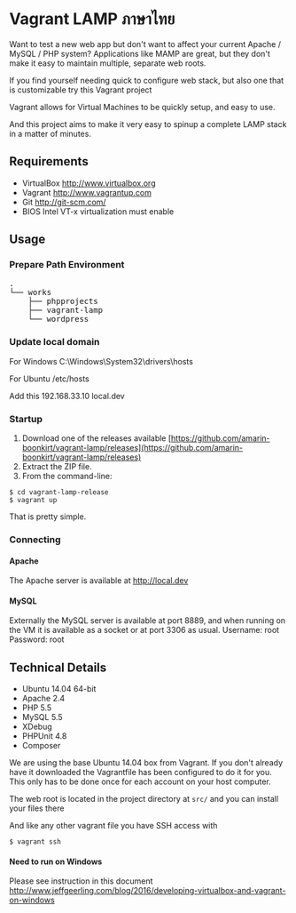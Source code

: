 Vagrant LAMP ภาษาไทย
============

Want to test a new web app but don't want to affect your current Apache / MySQL / PHP system?
Applications like MAMP are great, but they don't make it easy to maintain multiple, separate
web roots.

If you find yourself needing quick to configure web stack, but also one that is customizable try this Vagrant project

Vagrant allows for Virtual Machines to be quickly setup, and easy to use.

And this project aims to make it very easy to spinup a complete LAMP stack in a matter of minutes.

Requirements
------------
* VirtualBox <http://www.virtualbox.org>
* Vagrant <http://www.vagrantup.com>
* Git <http://git-scm.com/>
* BIOS Intel VT-x virtualization must enable

Usage
-----
### Prepare Path Environment
<pre>
.
└── works
    ├── phpprojects
    ├── vagrant-lamp
    └── wordpress
</pre>

### Update local domain

For Windows C:\Windows\System32\drivers\hosts

For Ubuntu /etc/hosts

Add this
192.168.33.10 local.dev

### Startup

1. Download one of the releases available [https://github.com/amarin-boonkirt/vagrant-lamp/releases](https://github.com/amarin-boonkirt/vagrant-lamp/releases)
2. Extract the ZIP file.
3. From the command-line:
```
$ cd vagrant-lamp-release
$ vagrant up
```
That is pretty simple.

### Connecting

#### Apache
The Apache server is available at <http://local.dev>

#### MySQL
Externally the MySQL server is available at port 8889, and when running on the VM it is available as a socket or at port 3306 as usual.
Username: root
Password: root

Technical Details
-----------------
* Ubuntu 14.04 64-bit
* Apache 2.4
* PHP 5.5
* MySQL 5.5
* XDebug
* PHPUnit 4.8
* Composer

We are using the base Ubuntu 14.04 box from Vagrant. If you don't already have it downloaded
the Vagrantfile has been configured to do it for you. This only has to be done once
for each account on your host computer.

The web root is located in the project directory at `src/` and you can install your files there

And like any other vagrant file you have SSH access with
```
$ vagrant ssh
```

#### Need to run on Windows

Please see instruction in this document <http://www.jeffgeerling.com/blog/2016/developing-virtualbox-and-vagrant-on-windows>

